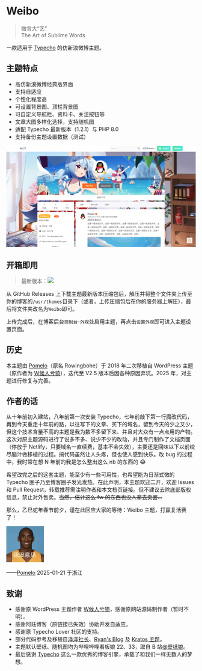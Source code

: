 # Weibo

> 微言大“艺”<br>The Art of Sublime Words

一款适用于 [Typecho](https://typecho.org) 的仿新浪微博主题。

## 主题特点

* 高仿新浪微博经典版界面
* 支持自适应
* 个性化程度高
* 可设置背景图、顶栏背景图
* 可自定义导航栏、资料卡、关注按钮等
* 文章大图多样化选择，支持随机图
* 适配 Typecho 最新版本（1.2.1）与 PHP 8.0
* 支持备份主题设置数据（测试）

<img src="/screenshot.png" alt="主题截图">

## 开箱即用

> 最新版本：<img src="https://img.shields.io/github/release/PomeloOfficial/Weibo.svg?style=flat-square">

从 GitHub Releases 上下载主题最新版本压缩包后，解压并将整个文件夹上传至你的博客的<code>/usr/themes</code>目录下（或者，上传压缩包后在你的服务器上解压），最后将文件夹改名为<code>Weibo</code>即可。

上传完成后，在博客后台<code>控制台</code>-<code>外观</code>处启用主题，再点击<code>设置外观</code>即可进入主题设置页面。

## 历史

本主题由 <a href="https://rowingbohe.com" target="_blank">Pomelo</a>（原名 Rowingbohe）于 2018 年二次移植自 WordPress 主题（原作者为 <a href="https://www.ahwgs.cn" target="_blank">W候人兮猗</a>），迭代至 V2.5 版本后因各种原因弃坑。2025 年，对主题进行修复与完善。

## 作者的话

从十年前初入建站，八年前第一次安装 Typecho，七年前敲下第一行魔改代码，再到今天重走十年前的路，以往写下的文章、买下的域名，留到今天的少之又少，但这个技术含量不高的主题是我为数不多留下来、并且对大众有一点点用的产物。这次对原主题源码进行了说多不多、说少不少的改动，并且专门制作了文档页面（停放于 Netlify，只要域名一直续费，基本不会失效），主要还是回味以下以前绞尽脑汁做移植的过程。搞代码虽然让人头疼，但也使人感到快乐。改 bug 的过程中，我时常在想 N 年前的我是怎么整出这么 nb 的东西的 :joy: 

希望改完之后的这套主题，能至少有一些可用性，也希望能为日渐式微的 Typecho 圈子乃至博客圈子发光发热。在此声明，本主题欢迎二开，欢迎 Issues 和 Pull Request，转载推荐需注明作者和本文档页链接。但不建议去除底部版权信息，禁止对外售卖。<s>当然，估计这么 fw 的东西也没人拿去卖罢...</s>

那么，乙巳蛇年春节前夕，谨在此回应大家的等待：Weibo 主题，打赢复活赛了！

<img src="/womeiyijian.png" alt="孩子们，我回来了" width="100px">

——<a href="https://rowingbohe.com" target="_blank">Pomelo</a> 2025-01-21 于浙江

## 致谢

* 感谢原 WordPress 主题作者 <a href="https://www.ahwgs.cn" target="_blank">W候人兮猗</a>，感谢原网站源码制作者（暂时不明）。
* 感谢阿珏博客（原链接已失效）协助开发自适应。
* 感谢原 Typecho Lover 社区的支持。
* 部分代码参考及移植自<a href="https://typecho.work" target="_blank">泽泽社长</a>、<a href="https://blog.iplayloli.com" target="_blank">Ryan's Blog</a> 及 <a href="https://typecho.work/archives/Kratos.html" target="_blank">Kratos 主题</a>。
* 主题默认壁纸、随机图均为哔哩哔哩看板娘 22、33，取自 B 站[@壁纸娘](https://space.bilibili.com/6823116/dynamic)。
* 最后感谢 <a href="https://typecho.org">Typecho</a> 这么一款优秀的博客引擎，承载了和我们一样无数人的梦想。
